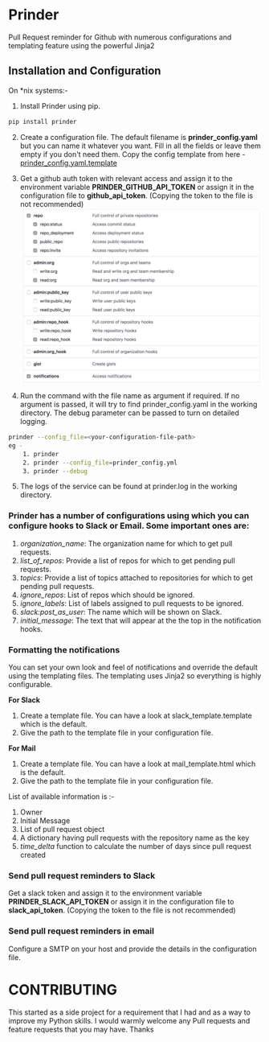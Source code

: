 # Prinder
Pull Request reminder for Github with numerous configurations and templating feature using the powerful Jinja2

## Installation and Configuration
On *nix systems:-

1. Install Prinder using pip. 
```bash
pip install prinder
```
2. Create a configuration file. The default filename is **prinder_config.yaml** but you can name it whatever you want. Fill in all the fields or leave them empty if you don't need them. Copy the config template from here - [prinder_config.yaml.template](https://github.com/masterlittle/Prinder/blob/master/prinder_config.yaml.template)

3. Get a github auth token with relevant access and assign it to the environment variable **PRINDER_GITHUB_API_TOKEN** or assign it in the configuration file to **github_api_token**. (Copying the token to the file is not recommended)![token](https://github.com/masterlittle/Prinder/blob/update-readme/github_token_permissions.png)

4. Run the command with the file name as argument if required. If no argument is passed, it will try to find prinder_config.yaml in the working directory. The debug parameter can be passed to turn on detailed logging. 
```bash
prinder --config_file=<your-configuration-file-path>
eg -
    1. prinder
    2. prinder --config_file=prinder_config.yml
    3. prinder --debug
```

5. The logs of the service can be found at prinder.log in the working directory.

### Prinder has a number of configurations using which you can configure hooks to Slack or Email. Some important ones are:

1. *organization_name*: The organization name for which to get pull requests.
2. *list_of_repos*: Provide a list of repos for which to get pending pull requests.
3. *topics*: Provide a list of topics attached to repositories for which to get pending pull requests.
4. *ignore_repos*: List of repos which should be ignored.
5. *ignore_labels*: List of labels assigned to pull requests to be ignored.
6. *slack:post_as_user*: The name which will be shown on Slack.
7. *initial_message*: The text that will appear at the the top in the notification hooks.

### Formatting the notifications
 You can set your own look and feel of notifications and override the default using the templating files. The templating uses Jinja2 so everything is highly configurable.

 **For Slack**
 1. Create a template file. You can have a look at slack_template.template which is the default.
 2. Give the path to the template file in your configuration file.

  **For Mail**
 1. Create a template file. You can have a look at mail_template.html which is the default.
 2. Give the path to the template file in your configuration file.

 List of available information is :-
  1. Owner
  2. Initial Message
  3. List of pull request object
  4. A dictionary having pull requests with the repository name as the key
  5. *time_delta* function to calculate the number of days since pull request created


### Send pull request reminders to Slack
Get a slack token and assign it to the environment variable **PRINDER_SLACK_API_TOKEN** or assign it in the configuration file to **slack_api_token**. (Copying the token to the file is not recommended)

### Send pull request reminders in email
Configure a SMTP on your host and provide the details in the configuration file. 

# CONTRIBUTING
This started as a side project for a requirement that I had and as a way to improve my Python skills. I would warmly welcome any Pull requests and feature requests that you may have. Thanks  
